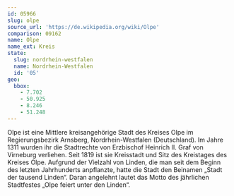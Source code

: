 ```yaml
---
id: 05966
slug: olpe
source_url: 'https://de.wikipedia.org/wiki/Olpe'
comparison: 09162
name: Olpe
name_ext: Kreis
state:
  slug: nordrhein-westfalen
  name: Nordrhein-Westfalen
  id: '05'
geo:
  bbox:
    - 7.702
    - 50.925
    - 8.246
    - 51.248
---
```


Olpe ist eine Mittlere kreisangehörige Stadt des Kreises Olpe im Regierungsbezirk Arnsberg, Nordrhein-Westfalen (Deutschland). Im Jahre 1311 wurden ihr die Stadtrechte von Erzbischof Heinrich II. Graf von Virneburg verliehen. Seit 1819 ist sie Kreisstadt und Sitz des Kreistages des Kreises Olpe. Aufgrund der Vielzahl von Linden, die man seit dem Beginn des letzten Jahrhunderts anpflanzte, hatte die Stadt den Beinamen „Stadt der tausend Linden“. Daran angelehnt lautet das Motto des jährlichen Stadtfestes „Olpe feiert unter den Linden“.
